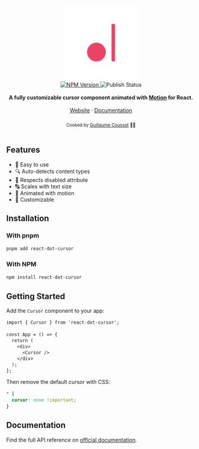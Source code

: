 <div align="center">
    <a href="https://react-dot-cursor.guics.st/">
        <img width="200" alt="react-dot-cursor - Try it out" src="https://raw.githubusercontent.com/GuiEpi/react-dot-cursor/refs/heads/main/website/public/react-dot-cursor.svg"/>
    </a>
</div>

<div align="center">
  <a href="https://www.npmjs.com/package/react-dot-cursor">
    <img src="https://img.shields.io/npm/v/react-dot-cursor" alt="NPM Version" />
  </a>
  <img src="https://github.com/GuiEpi/react-dot-cursor/actions/workflows/publish-package.yml/badge.svg" alt="Publish Status" />
</div>

<br />

<div align="center">
  <strong>A fully customizable cursor component animated with <a href="https://motion.dev">Motion</a> for React.</strong>
</div>

<br />

<div align="center">
    <a href="https://react-dot-cursor.guics.st/">Website</a> 
    <span> · </span>
    <a href="https://react-dot-cursor.guics.st/docs">Documentation</a> 
</div>

<br />

<div align="center">
  <sub>Cooked by <a href="https://github.com/GuiEpi/">Guillaume Coussot</a> 👨‍🍳</sub>
</div>

<br />

## Features

- 🚀 Easy to use
- 🔍 Auto-detects content types
- 🚫 Respects disabled attribute
- 🔠 Scales with text size
- 🎥 Animated with motion
- 🎨 Customizable

## Installation

### With pnpm

```sh
pnpm add react-dot-cursor
```

### With NPM

```sh
npm install react-dot-cursor
```

## Getting Started

Add the `Cursor` component to your app:

```tsx
import { Cursor } from 'react-dot-cursor';

const App = () => {
  return (
    <div>
      <Cursor />
    </div>
  );
};
```

Then remove the default cursor with CSS:

```css
* {
  cursor: none !important;
}
```

## Documentation

Find the full API reference on [official documentation](https://react-dot-cursor.guics.st/docs).
